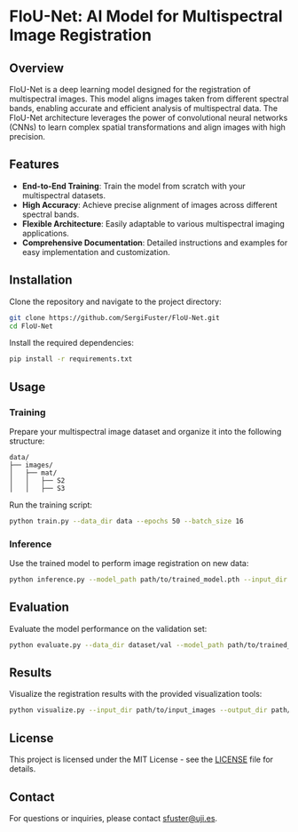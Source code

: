 # FloU-Net: AI Model for Multispectral Image Registration

## Overview

FloU-Net is a deep learning model designed for the registration of multispectral images. This model aligns images taken from different spectral bands, enabling accurate and efficient analysis of multispectral data. The FloU-Net architecture leverages the power of convolutional neural networks (CNNs) to learn complex spatial transformations and align images with high precision.

## Features

- **End-to-End Training**: Train the model from scratch with your multispectral datasets.
- **High Accuracy**: Achieve precise alignment of images across different spectral bands.
- **Flexible Architecture**: Easily adaptable to various multispectral imaging applications.
- **Comprehensive Documentation**: Detailed instructions and examples for easy implementation and customization.

## Installation

Clone the repository and navigate to the project directory:

```bash
git clone https://github.com/SergiFuster/FloU-Net.git
cd FloU-Net
```

Install the required dependencies:

```bash
pip install -r requirements.txt
```

## Usage

### Training

Prepare your multispectral image dataset and organize it into the following structure:

```
data/
├── images/
│   ├── mat/
│   │   ├── S2
│   │   ├── S3
```

Run the training script:

```bash
python train.py --data_dir data --epochs 50 --batch_size 16
```

### Inference

Use the trained model to perform image registration on new data:

```bash
python inference.py --model_path path/to/trained_model.pth --input_dir path/to/input_images --output_dir path/to/output_images
```

## Evaluation

Evaluate the model performance on the validation set:

```bash
python evaluate.py --data_dir dataset/val --model_path path/to/trained_model.pth
```

## Results

Visualize the registration results with the provided visualization tools:

```bash
python visualize.py --input_dir path/to/input_images --output_dir path/to/output_images
```

## License

This project is licensed under the MIT License - see the [LICENSE](LICENSE) file for details.

## Contact

For questions or inquiries, please contact [sfuster@uji.es](mailto:sfuster@uji.es).

